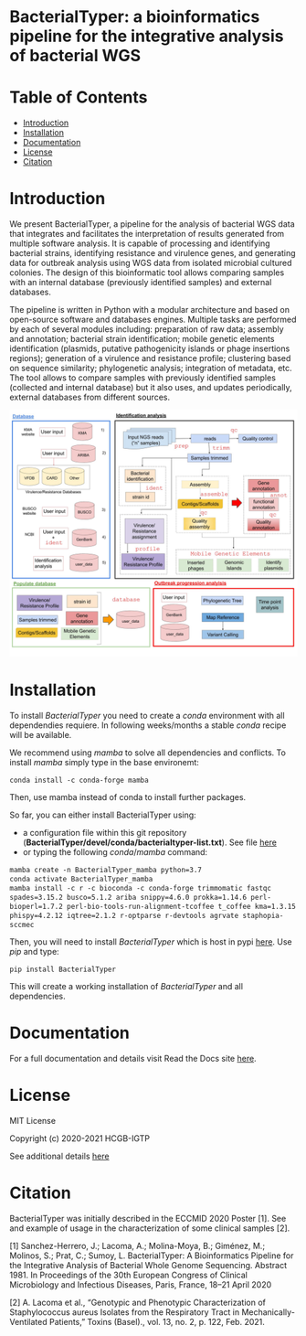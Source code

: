 # BacterialTyper: a bioinformatics pipeline for the integrative analysis of bacterial WGS 

# Table of Contents

- [Introduction](#introduction)
- [Installation](#installation)
- [Documentation](#documentation)
- [License](#license)
- [Citation](#citation)

# Introduction

We present BacterialTyper, a pipeline for the analysis of bacterial WGS data that integrates and facilitates the interpretation of results generated from multiple software analysis. It is capable of processing and identifying bacterial strains, identifying resistance and virulence genes, and generating data for outbreak analysis using WGS data from isolated microbial cultured colonies. The design of this bioinformatic tool allows comparing samples with an internal database (previously identified samples) and external databases.  

The pipeline is written in Python with a modular architecture and based on open-source software and databases engines. Multiple tasks are performed by each of several modules including: preparation of raw data; assembly and annotation; bacterial strain identification; mobile genetic elements identification (plasmids, putative pathogenicity islands or phage insertions regions); generation of a virulence and resistance profile; clustering based on sequence similarity; phylogenetic analysis; integration of metadata, etc. The tool allows to compare samples with previously identified samples (collected and internal database) but it also uses, and updates periodically, external databases from different sources. 

![Workflow](docs/source/images/workflow/all.jpg "BacterialTyper pipeline")

# Installation

To install _BacterialTyper_ you need to create a _conda_ environment with all dependendies requiere. In following weeks/months a stable _conda_ recipe will be available. 

We recommend using _mamba_ to solve all dependencies and conflicts. To install _mamba_ simply type in the base environemt:

```
conda install -c conda-forge mamba
```
Then, use mamba instead of conda to install further packages.

So far, you can either install BacterialTyper using:
- a configuration file within this git repository (**BacterialTyper/devel/conda/bacterialtyper-list.txt**). See file [here](https://github.com/HCGB-IGTP/BacterialTyper/blob/master/devel/conda/bacterialtyper-list.txt)
- or typing the following _conda_/_mamba_ command:

```
mamba create -n BacterialTyper_mamba python=3.7
conda activate BacterialTyper_mamba
mamba install -c r -c bioconda -c conda-forge trimmomatic fastqc spades=3.15.2 busco=5.1.2 ariba snippy=4.6.0 prokka=1.14.6 perl-bioperl=1.7.2 perl-bio-tools-run-alignment-tcoffee t_coffee kma=1.3.15 phispy=4.2.12 iqtree=2.1.2 r-optparse r-devtools agrvate staphopia-sccmec 
```

Then, you will need to install _BacterialTyper_ which is host in pypi [here](https://pypi.org/project/BacterialTyper/). Use _pip_ and type:

```
pip install BacterialTyper
```

This will create a working installation of _BacterialTyper_ and all dependencies.

# Documentation

For a full documentation and details visit Read the Docs site [here](https://bacterialtyper.readthedocs.io/en/latest/index.html).

# License

MIT License

Copyright (c) 2020-2021 HCGB-IGTP

See additional details [here](./LICENSE)

# Citation

BacterialTyper was initially described in the ECCMID 2020 Poster [1]. See and example of usage in the characterization of some clinical samples [2].

[1] Sanchez-Herrero, J.; Lacoma, A.; Molina-Moya, B.; Giménez, M.; Molinos, S.; Prat, C.; Sumoy, L. BacterialTyper: A Bioinformatics Pipeline for the Integrative Analysis of Bacterial Whole Genome Sequencing. Abstract 1981. In Proceedings of the 30th European Congress of Clinical Microbiology and Infectious Diseases, Paris, France, 18–21 April 2020

[2] A. Lacoma et al., “Genotypic and Phenotypic Characterization of Staphylococcus aureus Isolates from the Respiratory Tract in Mechanically-Ventilated Patients,” Toxins (Basel)., vol. 13, no. 2, p. 122, Feb. 2021.
